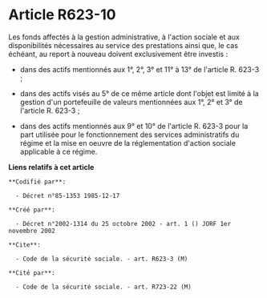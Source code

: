 # Article R623-10

Les fonds affectés à la gestion administrative, à l'action sociale et aux disponibilités nécessaires au service des
prestations ainsi que, le cas échéant, au report à nouveau doivent exclusivement être investis :

- dans des actifs mentionnés aux 1°, 2°, 3° et 11° à 13° de l'article R. 623-3 ;

- dans des actifs visés au 5° de ce même article dont l'objet est limité à la gestion d'un portefeuille de valeurs
mentionnées aux 1°, 2° et 3° de l'article R. 623-3 ;

- dans des actifs mentionnés aux 9° et 10° de l'article R. 623-3 pour la part utilisée pour le fonctionnement des services
administratifs du régime et la mise en oeuvre de la réglementation d'action sociale applicable à ce régime.

**Liens relatifs à cet article**

	**Codifié par**:

	  - Décret n°85-1353 1985-12-17

	**Créé par**:

	  - Décret n°2002-1314 du 25 octobre 2002 - art. 1 () JORF 1er novembre 2002

	**Cite**:

	  - Code de la sécurité sociale. - art. R623-3 (M)

	**Cité par**:

	  - Code de la sécurité sociale. - art. R723-22 (M)

